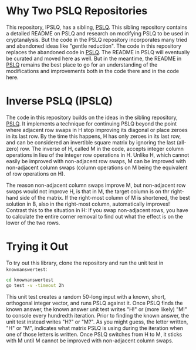 # Why Two PSLQ Repositories
This repository, IPSLQ, has a sibling, [PSLQ](https://github.com/predrag3141/pslq). This sibling repository contains a detailed README on PSLQ and research on modifying PSLQ to be used in cryptanalysis. But the code in the PSLQ repository incorporates many tried and abandoned ideas like "gentle reduction". The code in this repository replaces the abandoned code in [PSLQ](https://github.com/predrag3141/pslq). The README in PSLQ will eventually be curated and moved here as well. But in the meantime, the README in [PSLQ](https://github.com/predrag3141/pslq) remains the best place to go for an understanding of the modifications and improvements both in the code there and in the code here.

# Inverse PSLQ (IPSLQ)
The code in this repository builds on the ideas in the sibling repository, [PSLQ](https://github.com/predrag3141/pslq). It implements a technique for continuing PSLQ beyond the point where adjacent row swaps in H stop improving its diagonal or place zeroes in its last row. By the time this happens, H has only zeroes in its last row, and can be considered an invertible square matrix by ignoring the last (all-zero) row. The inverse of H, called M in the code, accepts integer column operations in lieu of the integer row operations in H. Unlike H, which cannot easily be improved with non-adjacent row swaps, M can be improved with non-adjacent column swaps (column operations on M being the equivalent of row operations on H).

The reason non-adjacent column swaps improve M, but non-adjacent row swaps would not improve H, is that in M, the target column is on thr right-hand side of the matrix. If the right-most column of M is shortened, the best solution in B, also in the right-most column, automatically improves! Contrast this to the situation in H: If you swap non-adjacent rows, you have to calculate the entire corner removal to find out what the effect is on the lower of the two rows.

# Trying it Out
To try out this library, clone the repository and run the unit test in `knownanswertest`:
```bash
cd knownanswertest
go test -v -timeout 2h
```

This unit test creates a random 50-long input with a known, short, orthogonal integer vector, and runs PSLQ against it. Once PSLQ finds the known answer, the known answer unit test writes "H!" or (more likely) "M!" to console every hundredth iteration. Prior to finding the known answer, the unit test instead writes "H?" or "M?". As you might guess, the letter written, "H" or "M", indicates what matrix PSLQ is using during the iteration when one of those letters is written. Once PSLQ switches from H to M, it sticks with M until M cannot be improved with non-adjacent column swaps.
